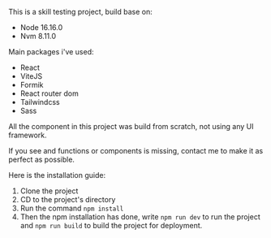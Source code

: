 This is a skill testing project, build base on:

- Node 16.16.0
- Nvm 8.11.0

Main packages i've used:

- React
- ViteJS
- Formik
- React router dom
- Tailwindcss
- Sass

All the component in this project was build from scratch, not using any UI framework.

If you see and functions or components is missing, contact me to make it as perfect as possible.

Here is the installation guide:

1. Clone the project
2. CD to the project's directory
3. Run the command `npm install`
4. Then the npm installation has done, write `npm run dev` to run the project and `npm run build` to build the project for deployment.
